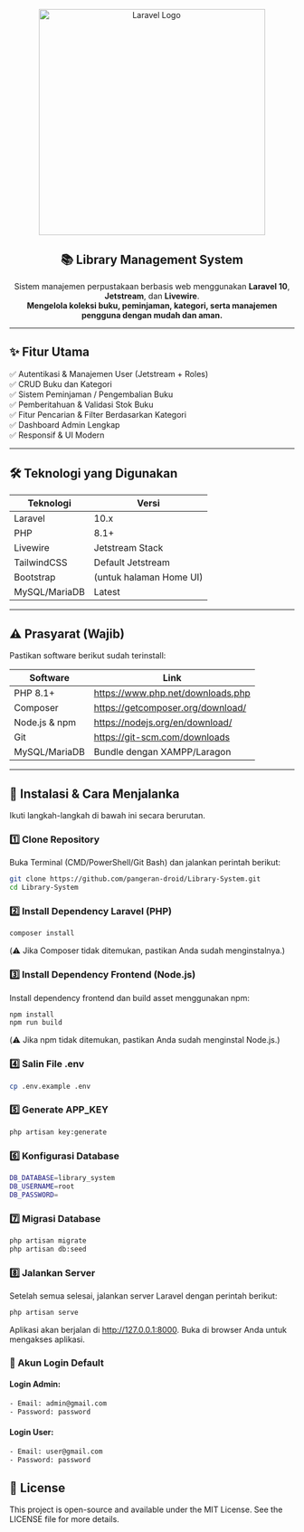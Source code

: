 <p align="center">
  <a href="https://laravel.com" target="_blank">
    <img src="https://raw.githubusercontent.com/laravel/art/master/logo-lockup/5%20SVG/2%20CMYK/1%20Full%20Color/laravel-logolockup-cmyk-red.svg" width="400" alt="Laravel Logo">
  </a>
</p>

<h2 align="center">📚 Library Management System</h2>
<p align="center">
  Sistem manajemen perpustakaan berbasis web menggunakan <strong>Laravel 10</strong>, <strong>Jetstream</strong>, dan <strong>Livewire</strong>.
  <br>
  <strong>Mengelola koleksi buku, peminjaman, kategori, serta manajemen pengguna dengan mudah dan aman.</strong>
</p>

---

## ✨ Fitur Utama

✅ Autentikasi & Manajemen User (Jetstream + Roles)  
✅ CRUD Buku dan Kategori  
✅ Sistem Peminjaman / Pengembalian Buku  
✅ Pemberitahuan & Validasi Stok Buku  
✅ Fitur Pencarian & Filter Berdasarkan Kategori  
✅ Dashboard Admin Lengkap  
✅ Responsif & UI Modern  

---

## 🛠️ Teknologi yang Digunakan

| Teknologi | Versi |
|----------|-------|
| Laravel | 10.x |
| PHP | 8.1+ |
| Livewire | Jetstream Stack |
| TailwindCSS | Default Jetstream |
| Bootstrap | (untuk halaman Home UI) |
| MySQL/MariaDB | Latest |

---

## ⚠️ Prasyarat (Wajib)

Pastikan software berikut sudah terinstall:

| Software | Link |
|---------|------|
| PHP 8.1+ | https://www.php.net/downloads.php |
| Composer | https://getcomposer.org/download/ |
| Node.js & npm | https://nodejs.org/en/download/ |
| Git | https://git-scm.com/downloads |
| MySQL/MariaDB | Bundle dengan XAMPP/Laragon |

---

## 🚀 Instalasi & Cara Menjalanka

Ikuti langkah-langkah di bawah ini secara berurutan.

### 1️⃣ Clone Repository

Buka Terminal (CMD/PowerShell/Git Bash) dan jalankan perintah berikut:

```bash
git clone https://github.com/pangeran-droid/Library-System.git
cd Library-System
```

### 2️⃣ Install Dependency Laravel (PHP)

```bash
composer install
```
(⚠️ Jika Composer tidak ditemukan, pastikan Anda sudah menginstalnya.)

### 3️⃣ Install Dependency Frontend (Node.js)

Install dependency frontend dan build asset menggunakan npm:

```bash
npm install
npm run build
```
(⚠️ Jika npm tidak ditemukan, pastikan Anda sudah menginstal Node.js.)

### 4️⃣ Salin File .env

```bash
cp .env.example .env
```

### 5️⃣ Generate APP_KEY

```bash
php artisan key:generate
```

### 6️⃣ Konfigurasi Database

```bash
DB_DATABASE=library_system
DB_USERNAME=root
DB_PASSWORD=
```

### 7️⃣ Migrasi Database

```bash
php artisan migrate
php artisan db:seed
```
### 8️⃣ Jalankan Server

Setelah semua selesai, jalankan server Laravel dengan perintah berikut:

```bash
php artisan serve
```
Aplikasi akan berjalan di http://127.0.0.1:8000. Buka di browser Anda untuk mengakses aplikasi.

### 🔐 Akun Login Default

#### Login Admin:
```bash
- Email: admin@gmail.com
- Password: password
```

#### Login User:
```bash
- Email: user@gmail.com
- Password: password
```


## 📄 License
This project is open-source and available under the MIT License.
See the LICENSE file for more details.


